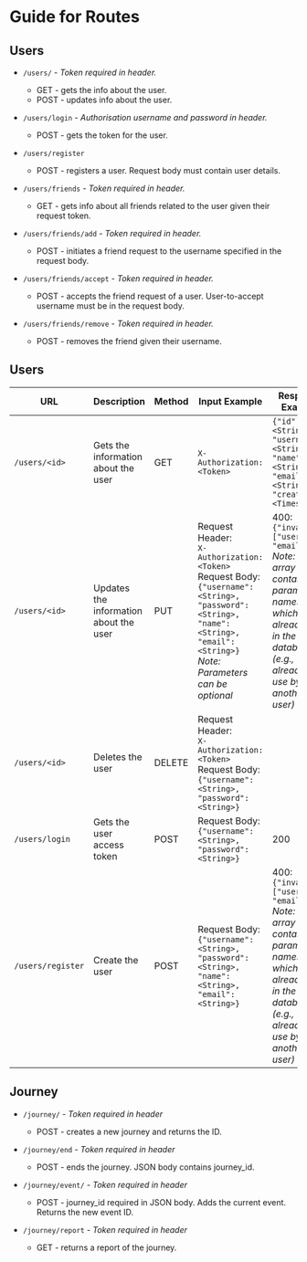 # Guide for Routes

## Users

- `/users/` - *Token required in header.*
    - GET - gets the info about the user.
    - POST - updates info about the user.

- `/users/login` - *Authorisation username and password in header.*
    - POST - gets the token for the user.

- `/users/register`
    - POST - registers a user. Request body must contain user details.

- `/users/friends` - *Token required in header.*
    - GET - gets info about all friends related to the user given their request token.

- `/users/friends/add` - *Token required in header.*
    - POST - initiates a friend request to the username specified in the request body.

- `/users/friends/accept` - *Token required in header.*
    - POST - accepts the friend request of a user. User-to-accept username must be in the request body.

- `/users/friends/remove` - *Token required in header.*
    - POST - removes the friend given their username.


## Users

| URL | Description | Method | Input Example | Response Example | Response Codes |
| --- | --- | --- | --- | --- | --- |
| `/users/<id>` | Gets the information about the user | GET | `X-Authorization: <Token>` | `{"id": <String>, "username": <String>, "name": <String>, "email": <String>, "created": <Timestamp>}` | 200 - OK<br/>400 - Error: Could not get the user information |
| `/users/<id>` | Updates the information about the user | PUT | Request Header:<br/>`X-Authorization: <Token>`<br/>Request Body:<br/>`{"username": <String>, "password": <String>, "name": <String>, "email": <String>}`<br/>*Note: Parameters can be optional* | 400:<br/>`{"invalid": ["username", "email"]}`<br/>*Note: Invalid array will contain parameter names which already exist in the database (e.g., already in use by another user)* | 200 - OK<br/>400 - Error: Could not update the user information |
| `/users/<id>` | Deletes the user | DELETE | Request Header:<br/>`X-Authorization: <Token>`<br/>Request Body:`{"username": <String>, "password": <String>}` |  | 200 - OK<br/>400 - Error: Could not delete the user |
| `/users/login` | Gets the user access token | POST | Request Body:<br/>`{"username": <String>, "password": <String>}` | 200 |
| `/users/register` | Create the user | POST | Request Body:<br/>`{"username": <String>, "password": <String>, "name": <String>, "email": <String>}` | 400:<br/>`{"invalid": ["username", "email"]}`<br/>*Note: Invalid array will contain parameter names which already exist in the database (e.g., already in use by another user)* | 200 - OK<br/>400 - Error: Could not create the user |

## Journey

- `/journey/` - *Token required in header*
    - POST - creates a new journey and returns the ID.

- `/journey/end` - *Token required in header*
    - POST - ends the journey. JSON body contains journey_id.

- `/journey/event/` - *Token required in header*
    - POST - journey_id required in JSON body. Adds the current event. Returns the new event ID.

- `/journey/report` - *Token required in header*
    - GET - returns a report of the journey.